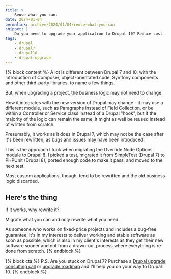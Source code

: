 ```yaml
---
title: >
    Reuse what you can.
date: 2024-01-04
permalink: archive/2024/01/04/reuse-what-you-can
snippet: |
    Do you need to upgrade your application to Drupal 10? Reduce cost and save time by reusing what you can instead of starting from scratch.
tags:
    - drupal
    - drupal7
    - drupal10
    - drupal-upgrade
---
```


{% block content %}
A lot is different between Drupal 7 and 10, with the introduction of Composer, object-orientated code, Symfony components and other third-party libraries, to name a few things.

But, when upgrading a project, the business logic may not need to change.

How it integrates with the new version of Drupal may change - it may use a different module, such as Paragraphs instead of Field Collection, or be within a Controller or Service class instead of a Drupal "hook", but if the majority of the logic can remain the same, it might as well be reused instead of written from scratch.

Presumably, it works as it does in Drupal 7, which may not be the case after it's been rewritten, as bugs and issues may have been introduced.

This is the approach I took when migrating the Override Node Options module to Drupal 8. I picked a test, migrated it from SimpleTest (Drupal 7) to PHPUnit (Drupal 8), ported enough code to make it pass, and moved to the next test.

Most custom applications, though, tend to be rewritten and the old business logic discarded.

## Here's the thing

If it works, why rewrite it?

Migrate what you can and only rewrite what you need.

As someone who works on fixed-price projects and includes a bug-free guarantee, it's in my interests to deliver working and stable software as soon as possible, which is also in my client's interests as they get their new software sooner and not from a drawn-out process where everything is re-done from scratch.
{% endblock %}

{% block cta %}
P.S. Are you stuck on Drupal 7? Purchase a [Drupal upgrade consulting call][call] or [upgrade roadmap][roadmap] and I'll help you on your way to Drupal 10.
{% endblock %}

[call]: {{site.url}}/call
[roadmap]: {{site.url}}/drupal-upgrade
